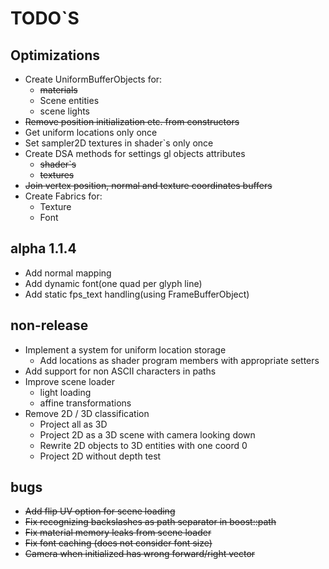 # TODO`S

## Optimizations
* Create UniformBufferObjects for:
  * ~~materials~~
  * Scene entities
  * scene lights
* ~~Remove position initialization etc. from constructors~~
* Get uniform locations only once
* Set sampler2D textures in shader`s only once
* Create DSA methods for settings gl objects attributes
  * ~~shader`s~~
  * ~~textures~~
* ~~Join vertex position, normal and texture coordinates buffers~~
* Create Fabrics for:
  * Texture
  * Font

## alpha 1.1.4
* Add normal mapping
* Add dynamic font(one quad per glyph line)
* Add static fps_text handling(using FrameBufferObject)

## non-release
* Implement a system for uniform location storage  
  * Add locations as shader program members with appropriate setters
* Add support for non ASCII characters in paths
* Improve scene loader
  * light loading
  * affine transformations
* Remove 2D / 3D classification
  * Project all as 3D
  * Project 2D as a 3D scene with camera looking down
  * Rewrite 2D objects to 3D entities with one coord 0
  * Project 2D without depth test

## bugs
* ~~Add flip UV option for scene loading~~
* ~~Fix recognizing backslashes as path separator in boost::path~~
* ~~Fix material memory leaks from scene loader~~
* ~~Fix font caching (does not consider font size)~~
* ~~Camera when initialized has wrong forward/right vector~~
